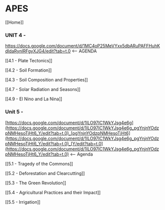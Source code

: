 # APES

[[Home]]

### UNIT 4 -

<https://docs.google.com/document/d/1MC4oP25MeVYxx5dbARuPAFFHuhKdIdaRynlRFgyXJG4/edit?tab=t.0> <-- AGENDA

[[4.1 - Plate Tectonics]]

[[4.2 - Soil Formation]]

[[4.3 - Soil Composition and Properties]]

[[4.7 - Solar Radiation and Seasons]]

[[4.9 - El Nino and La Nina]]

### Unit 5 -

[https://docs.google.com/document/d/1ILO97IC1WkYJsg4e6g](https://docs.google.com/document/d/1ILO97IC1WkYJsg4e6g_pgYnjnYOdzpNMHesoTjHt6_Y/edit?tab=t.0)_[pgYnjnYOdzpNMHesoTjHt6](https://docs.google.com/document/d/1ILO97IC1WkYJsg4e6g_pgYnjnYOdzpNMHesoTjHt6_Y/edit?tab=t.0)_[Y/edit?tab=t.0](https://docs.google.com/document/d/1ILO97IC1WkYJsg4e6g_pgYnjnYOdzpNMHesoTjHt6_Y/edit?tab=t.0) <-- Agenda

[[5.1 - Tragedy of the Commons]]

[[5.2 - Deforestation and Clearcutting]]

[[5.3 - The Green Revolution]]

[[5.4 - Agricultural Practices and their Impact]]

[[5.5 - Irrigation]] 